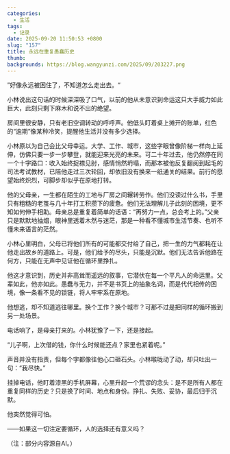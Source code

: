 ```yaml
---
categories:
  - 生活
tags:
  - 记录
date: 2025-09-20 11:50:53 +0800
slug: "157"
title: 永远在重复愚蠢历史
thumb:
backgrounds: https://blog.wangyunzi.com/2025/09/203227.png
---
```


”好像永远被困住了，不知道怎么走出去。“

小林说出这句话的时候深深吸了口气，以前的他从未意识到命运这只大手威力如此巨大，此刻只剩下麻木和说不出的绝望。

房间里很安静，只有老旧空调转动的呼呼声。他低头盯着桌上摊开的账单，红色的“逾期”像某种冷笑，提醒他生活并没有多少选择。

小林原以为自己会比父母幸运。大学、工作、城市，这些字眼曾像阶梯一样向上延伸，仿佛只要一步一步攀登，就能迎来光亮的未来。可二十年过去，他仍然停在同一个十字路口：收入始终捉襟见肘，感情悄然坍塌，而那本被他反复翻阅到起毛的司法考试教材，已陪他走过三次轮回，却依旧没有换来一纸通关的结果。前行的愿望始终炽烈，可脚步却似乎在原地打转。

他的父母亲，一生都在陌生的工地与厂房之间辗转劳作。他们没读过什么书，手里只有粗糙的老茧与几十年打工积攒下的疲惫。他们无法理解儿子此刻的困境，更不知如何伸手相助。母亲总是重复着简单的话语：“再努力一点，总会考上的。”父亲只是默默地抽烟，眼神里透着木然与迷茫，那是一种看不懂城市生活节奏、也听不懂未来语言的茫然。

小林心里明白，父母已将他们所有的可能都交付给了自己，把一生的力气都耗在让他走出故乡的道路上。可是，他们给予的尽头，只能是沉默。他们无法告诉他路在何方，只能在无声中见证他在循环里挣扎。

他这才意识到，历史并非高耸而遥远的叙事，它潜伏在每一个平凡人的命运里。父辈如此，他亦如此。愚蠢与无力，并不是书页上的抽象名词，而是代代相传的困境，像一条看不见的锁链，将人牢牢系在原地。

他想逃，却不知道逃往哪里。换个工作？换个城市？可那不过是把同样的循环搬到另一处场景。

电话响了，是母亲打来的。小林犹豫了一下，还是接起。

“儿子啊，上次借的钱，你什么时候能还点？家里也紧着呢。”

声音并没有指责，但每个字都像往他心口砸石头。小林喉咙动了动，却只吐出一句：“我尽快。”

挂掉电话，他盯着漆黑的手机屏幕，心里升起一个荒谬的念头：是不是所有人都在重复同样的历史？只是换了时间、地点和身份。挣扎、失败、妥协，最后归于沉默。

他突然觉得可怕。

——如果这一切注定要循环，人的选择还有意义吗？

（注：部分内容源自AI。）